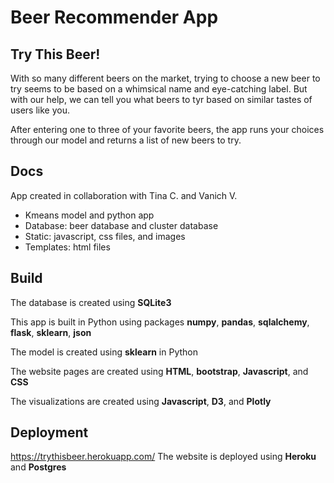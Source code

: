 # Beer Recommender App

## Try This Beer!

With so many different beers on the market, trying to choose a new beer to try seems to be based on a whimsical name and eye-catching label. But with our help, we can tell you what beers to tyr based on similar tastes of users like you.

After entering one to three of your favorite beers, the app runs your choices through our model and returns a list of new beers to try.

## Docs

App created in collaboration with Tina C. and Vanich V.

- Kmeans model and python app
- Database: beer database and cluster database
- Static: javascript, css files, and images
- Templates: html files

## Build

The database is created using **SQLite3**

This app is built in Python using packages **numpy**, **pandas**, **sqlalchemy**, **flask**, **sklearn**, **json**

The model is created using **sklearn** in Python

The website pages are created using **HTML**, **bootstrap**, **Javascript**, and **CSS**

The visualizations are created using **Javascript**, **D3**, and **Plotly**

## Deployment

https://trythisbeer.herokuapp.com/
The website is deployed using **Heroku** and **Postgres**
